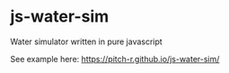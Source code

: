 # js-water-sim
Water simulator written in pure javascript

See example here: https://pitch-r.github.io/js-water-sim/
